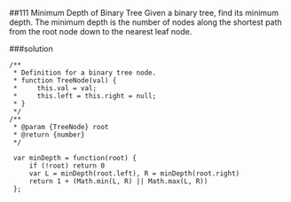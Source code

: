 ##111 Minimum Depth of Binary Tree
Given a binary tree, find its minimum depth.
The minimum depth is the number of nodes along the shortest path from the root node down to the nearest leaf node.


###solution
```
/**
 * Definition for a binary tree node.
 * function TreeNode(val) {
 *     this.val = val;
 *     this.left = this.right = null;
 * }
 */
/**
 * @param {TreeNode} root
 * @return {number}
 */

 var minDepth = function(root) {  
     if (!root) return 0  
     var L = minDepth(root.left), R = minDepth(root.right)  
     return 1 + (Math.min(L, R) || Math.max(L, R))  
 };  
```
